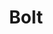 ---
blog: https://bolt.com/blog/
facebook: https://facebook.com/boltpay
linkedin: https://linkedin.com/company/bolt-com
logohandle: bolt
sort: bolt
title: Bolt
twitter: https://x.com/bolt
website: https://www.bolt.com/
---